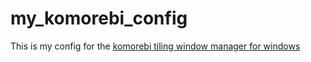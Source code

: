 # my_komorebi_config
This is my config for the [komorebi tiling window manager for windows](https://github.com/LGUG2Z/komorebi) 
